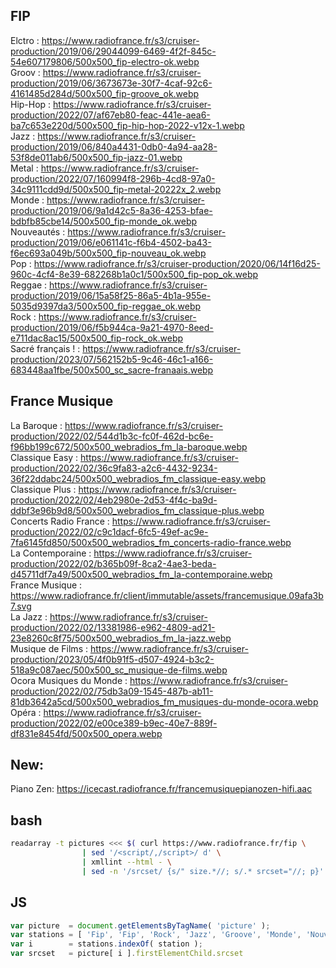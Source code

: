 FIP
---
Elctro           : https://www.radiofrance.fr/s3/cruiser-production/2019/06/29044099-6469-4f2f-845c-54e607179806/500x500_fip-electro-ok.webp  
Groov            : https://www.radiofrance.fr/s3/cruiser-production/2019/06/3673673e-30f7-4caf-92c6-4161485d284d/500x500_fip-groove_ok.webp  
Hip-Hop          : https://www.radiofrance.fr/s3/cruiser-production/2022/07/af67eb80-feac-441e-aea6-ba7c653e220d/500x500_fip-hip-hop-2022-v12x-1.webp  
Jazz             : https://www.radiofrance.fr/s3/cruiser-production/2019/06/840a4431-0db0-4a94-aa28-53f8de011ab6/500x500_fip-jazz-01.webp  
Metal            : https://www.radiofrance.fr/s3/cruiser-production/2022/07/160994f8-296b-4cd8-97a0-34c9111cdd9d/500x500_fip-metal-20222x_2.webp  
Monde            : https://www.radiofrance.fr/s3/cruiser-production/2019/06/9a1d42c5-8a36-4253-bfae-bdbfb85cbe14/500x500_fip-monde_ok.webp  
Nouveautés       : https://www.radiofrance.fr/s3/cruiser-production/2019/06/e061141c-f6b4-4502-ba43-f6ec693a049b/500x500_fip-nouveau_ok.webp  
Pop              : https://www.radiofrance.fr/s3/cruiser-production/2020/06/14f16d25-960c-4cf4-8e39-682268b1a0c1/500x500_fip-pop_ok.webp  
Reggae           : https://www.radiofrance.fr/s3/cruiser-production/2019/06/15a58f25-86a5-4b1a-955e-5035d9397da3/500x500_fip-reggae_ok.webp  
Rock             : https://www.radiofrance.fr/s3/cruiser-production/2019/06/f5b944ca-9a21-4970-8eed-e711dac8ac15/500x500_fip-rock_ok.webp  
Sacré français ! : https://www.radiofrance.fr/s3/cruiser-production/2023/07/562152b5-9c46-46c1-a166-683448aa1fbe/500x500_sc_sacre-franaais.webp

France Musique
---
La Baroque              : https://www.radiofrance.fr/s3/cruiser-production/2022/02/544d1b3c-fc0f-462d-bc6e-f96bb199c672/500x500_webradios_fm_la-baroque.webp  
Classique Easy          : https://www.radiofrance.fr/s3/cruiser-production/2022/02/36c9fa83-a2c6-4432-9234-36f22ddabc24/500x500_webradios_fm_classique-easy.webp  
Classique Plus          : https://www.radiofrance.fr/s3/cruiser-production/2022/02/4eb2980e-2d53-4f4c-ba9d-ddbf3e96b9d8/500x500_webradios_fm_classique-plus.webp  
Concerts Radio France   : https://www.radiofrance.fr/s3/cruiser-production/2022/02/c9c1dacf-6fc5-49ef-ac9e-7fa6145fd850/500x500_webradios_fm_concerts-radio-france.webp  
La Contemporaine        : https://www.radiofrance.fr/s3/cruiser-production/2022/02/b365b09f-8ca2-4ae3-beda-d45711df7a49/500x500_webradios_fm_la-contemporaine.webp  
France Musique          : https://www.radiofrance.fr/client/immutable/assets/francemusique.09afa3b7.svg  
La Jazz                 : https://www.radiofrance.fr/s3/cruiser-production/2022/02/13381986-e962-4809-ad21-23e8260c8f75/500x500_webradios_fm_la-jazz.webp  
Musique de Films        : https://www.radiofrance.fr/s3/cruiser-production/2023/05/4f0b91f5-d507-4924-b3c2-518a9c087aec/500x500_sc_musique-de-films.webp  
Ocora Musiques du Monde : https://www.radiofrance.fr/s3/cruiser-production/2022/02/75db3a09-1545-487b-ab11-81db3642a5cd/500x500_webradios_fm_musiques-du-monde-ocora.webp  
Opéra                   : https://www.radiofrance.fr/s3/cruiser-production/2022/02/e00ce389-b9ec-40e7-889f-df831e8454fd/500x500_opera.webp

New:
---
Piano Zen: https://icecast.radiofrance.fr/francemusiquepianozen-hifi.aac

bash
---
```sh
readarray -t pictures <<< $( curl https://www.radiofrance.fr/fip \
				| sed '/<script/,/script>/ d' \
				| xmllint --html - \
				| sed -n '/srcset/ {s/" size.*//; s/.* srcset="//; p}' )
```
JS
---
```js
var picture  = document.getElementsByTagName( 'picture' );
var stations = [ 'Fip', 'Fip', 'Rock', 'Jazz', 'Groove', 'Monde', 'Nouveautés', 'Reggae', 'Electro', 'Metal', 'Pop', 'Hip-Hop' ];
var i        = stations.indexOf( station );
var srcset   = picture[ i ].firstElementChild.srcset
```
